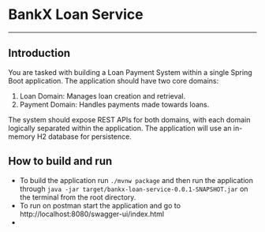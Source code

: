 # BankX Loan Service

---

## Introduction
You are tasked with building a Loan Payment System within a single Spring Boot application. The application should have two core domains:
1. Loan Domain: Manages loan creation and retrieval.
2. Payment Domain: Handles payments made towards loans.

The system should expose REST APIs for both domains, with each domain logically separated within the application. The application will use an in-memory H2 database for persistence.

## How to build and run

- To build the application run `./mvnw package` and then run the application through `java -jar target/bankx-loan-service-0.0.1-SNAPSHOT.jar` on the terminal from the root directory.
- To run on postman start the application and go to http://localhost:8080/swagger-ui/index.html
- 
